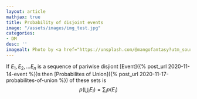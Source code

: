```yaml
---
layout: article
mathjax: true
title: Probability of disjoint events
image: "/assets/images/img_test.jpg"
categories:
- DM
desc: '' 
imagealt: Photo by <a href="https://unsplash.com/@mangofantasy?utm_source=unsplash&utm_medium=referral&utm_content=creditCopyText">Tim Johnson</a> on <a href="https://unsplash.com/s/photos/logic?utm_source=unsplash&utm_medium=referral&utm_content=creditCopyText">Unsplash</a>
---
```


If $E_1, E_2, \dots E_n$ is a sequence of pariwise disjiont [Event]({% post_url 2020-11-14-event %})s then [Probabilites of Union]({% post_url 2020-11-17-probabilites-of-union %}) of these sets is 
$$p(\bigcup_i E_i) = \sum_{i} p(E_i)$$
